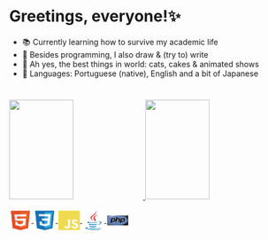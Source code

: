 # Greetings, everyone!✨

- 📚 Currently learning how to survive my academic life
- 🦄 Besides programming, I also draw & (try to) write
- 🍰 Ah yes, the best things in world: cats, cakes & animated shows
- 💬 Languages: Portuguese (native), English and a bit of Japanese
#
<div>
  <a href="https://github.com/marimalu">
  <img height="180em" width="48%" src="https://github-readme-stats.vercel.app/api?username=marimalu&show_icons=true&theme=ocean_dark&include_all_commits=true&count_private=true"/>
  <img height="180em" width="48%" src="https://github-readme-stats.vercel.app/api/top-langs/?username=marimalu&layout=compact&langs_count=7&theme=ocean_dark"/>
</div>

<div style="display: inline_block"><br>
  <img align="center" title="HTML5" alt="HTML5" height="36" width="40" src="https://raw.githubusercontent.com/devicons/devicon/master/icons/html5/html5-original.svg">
   <img align="center" title="CSS3" alt="CSS3" height="36" width="40" src="https://raw.githubusercontent.com/devicons/devicon/master/icons/css3/css3-original.svg">
  <img align="center" title="JavaScript" alt="JavaScript" height="36" width="40" src="https://raw.githubusercontent.com/devicons/devicon/master/icons/javascript/javascript-plain.svg">
  <img align="center" title="Java" alt="Java" height="36" width="40" src="https://raw.githubusercontent.com/devicons/devicon/master/icons/java/java-original.svg">
  <img align="center" title="PHP" alt="PHP" height="36" width="40" src="https://raw.githubusercontent.com/devicons/devicon/master/icons/php/php-original.svg">
</div>
